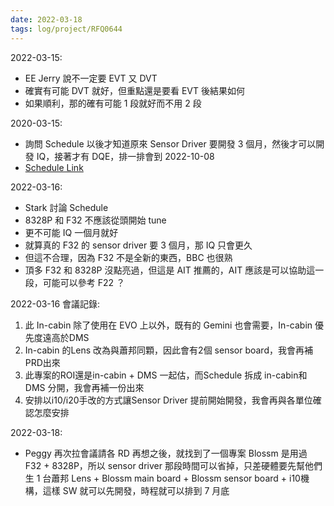 ```yaml
---
date: 2022-03-18
tags: log/project/RFQ0644 
---
```


2022-03-15:
- EE Jerry 說不一定要 EVT 又 DVT
- 確實有可能 DVT 就好，但重點還是要看 EVT 後結果如何
- 如果順利，那的確有可能 1 段就好而不用 2 段

2020-03-15:
- 詢問 Schedule 以後才知道原來 Sensor Driver 要開發 3 個月，然後才可以開發 IQ，接著才有 DQE，排一排會到 2022-10-08
- [Schedule Link](https://app.gantt.io/9004253a-323a-4a8e-85c2-d679f8311e73/gantt/b95600db-5ce2-4fd9-b72c-6c934c2a6a29)

2022-03-16:
- Stark 討論 Schedule
- 8328P 和 F32 不應該從頭開始 tune
- 更不可能 IQ 一個月就好
- 就算真的 F32 的 sensor driver 要 3 個月，那 IQ 只會更久
- 但這不合理，因為 F32 不是全新的東西，BBC 也很熟
- 頂多 F32 和 8328P 沒點亮過，但這是 AIT 推薦的，AIT 應該是可以協助這一段，可能可以參考 F22 ？

2022-03-16 會議記錄: 
1. 此 In-cabin 除了使用在 EVO 上以外，既有的 Gemini 也會需要，In-cabin 優先度遠高於DMS
2. In-cabin 的Lens 改為與蕭邦同顆，因此會有2個 sensor board，我會再補PRD出來
3. 此專案的ROI還是in-cabin + DMS 一起估，而Schedule 拆成 in-cabin和 DMS 分開，我會再補一份出來
4. 安排以i10/i20手改的方式讓Sensor Driver 提前開始開發，我會再與各單位確認怎麼安排

2022-03-18:
- Peggy 再次拉會議請各 RD 再想之後，就找到了一個專案 Blossm 是用過 F32 + 8328P，所以 sensor driver 那段時間可以省掉，只差硬體要先幫他們生 1 台蕭邦 Lens + Blossm main board + Blossm sensor board + i10機構，這樣 SW 就可以先開發，時程就可以排到 7 月底

